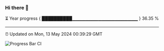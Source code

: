 ### Hi there 👋

⏳ Year progress { ██████████▁▁▁▁▁▁▁▁▁▁▁▁▁▁▁▁▁▁▁▁ } 36.35 %

---

⏰ Updated on Mon, 13 May 2024 00:39:29 GMT

![Progress Bar CI](https://github.com/Shyam-Makwana/GitHub-Actions-Demo/workflows/Progress%20Bar%20CI/badge.svg)
